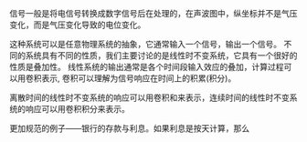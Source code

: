 
信号一般是将电信号转换成数字信号后在处理的，在声波图中，纵坐标并不是气压变化，而是气压变化导致的电位变化。


这种系统可以是任意物理系统的抽象，它通常输入一个信号，输出一个信号。
不同的系统具有不同的性质，我们主要讨论的是线性时不变系统，它具有一个很好的性质是叠加性。
线性系统的输出通常是各个时间段输入效应的叠加，计算过程可以用卷积表示, 卷积可以理解为信号响应在时间上的积累(积分)。

离散时间的线性时不变系统的响应可以用卷积和来表示，连续时间的线性时不变系统的响应可以用卷积积分来表示。

更加规范的例子——银行的存款与利息。如果利息是按天计算，那么